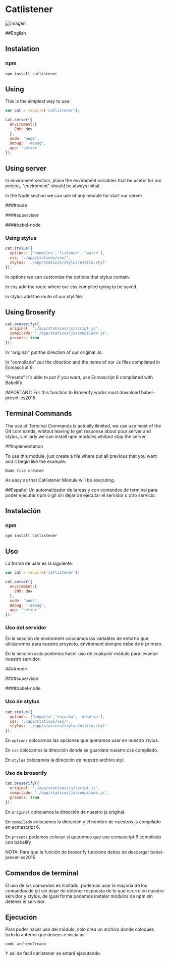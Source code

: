 # Catlistener
![imagen](https://scontent-dfw1-1.xx.fbcdn.net/hphotos-xpt1/v/t1.0-9/12669569_997263900319311_4752086437610440860_n.jpg?oh=e7cfe2f13100e845f08842d33313a2c8&oe=5727E541)

##English
## Instalation

### npm

`npm install catlistener`

## Using 

This is the simplest way to use:
```js
var cat = require('catlistener');

cat.server({
  enviroment:{
    ENV: dev
  },
  node: 'node',
  debug: '-debug',
  app: 'server'
});

```
## Using server

In enviroment section, place the enviroment variables that be useful for our project, "enviroment" should be always initial.


In the Node section we can use of any module for start our server: 

####node

####supervisor

####babel-node


### Using stylus
```js
cat.stylus({
  options: ['compiles','listener', 'watch'],
  css: './app/staticos/css/',
  stylus: './app/staticos/stylus/estilo.styl'
});
```
In options we can customize the options that stylus contain.

In css add the route where our css compiled going to be saved.

In stylus add the route of our styl file.

## Using Broserify
```js
cat.broserify({
  original: './app/staticos/js/script.js',
  compilado: './app/staticos/js/compilado.js',
  presets: true
});
```
In "original" put the direction of our original Js.

In "compilado" put the direction and the name of our Js files compilated in Ecmascript 6.

"Presets" it´s able to put if you want, use Ecmascript 6 compilated with Babelify

IMPORTANT: For this function to Broserify works must download babel-preset-es2015


## Terminal Commands 

The use of Terminal Commands is actually ilimited, we can use most of the Git commands, whitout leaving to get response about pour server and stylus, similarly we can install npm modules whitout stop the server.

##Implementation

To use this module, just create a file where put all previous that you want and it begin like the example:

```
Node file created
```

As easy as that Catlistener Module will be executing.

##Español
Un automatizador de tareas y con comandos de terminal para poder ejecutar npm o git sin dejar de ejecutar el servidor u otro servicio.

## Instalación

### npm

`npm install catlistener`

## Uso

La forma de usar es la siguiente:
```js
var cat = require('catlistener');

cat.server({
  enviroment:{
    ENV: dev
  },
  node: 'node',
  debug: '-debug',
  app: 'server'
});

```

### Uso del servidor

En la sección de enviroment colocamos las variables de entorno que utilizaremos para nuestro proyecto, enviroment siempre debe de ir primero.

En la sección `node` podemos hacer uso de cualquier módulo para levantar nuestro servidor:

####node

####supervisor

####babel-node


### Uso de stylus
```js
cat.stylus({
  options: ['compila','escucha', 'observa'],
  css: './app/staticos/css/',
  stylus: './app/staticos/stylus/estilo.styl'
});
```
En `options` colocamos las opciones que queramos usar en nuestro stylus.

En `css` colocamos la dirección donde se guardara nuestro css compilado.

En `stylus` colocamos la dirección de nuestro archivo styl.

### Uso de broserify
```js
cat.broserify({
  original: './app/staticos/js/script.js',
  compilado: './app/staticos/js/compilado.js',
  presets: true
});
```
En `original` colocamos la dirección de nuestro js original.

En `compilado` colocamos la dirección y el nombre de nuestros js compilado en ecmascript 6.

En `presets` podemos colocar si queremos que use ecmascript 6 compilado con babelify

NOTA: Para que la función de broserify funcione debes de descargar babel-preset-es2015

## Comandos de terminal

El uso de los comandos es limitado, podemos usar la mayoría de los comandos de git sin dejar de obtener respuesta de lo que ocurre en nuestro servidor y stylus, de igual forma podemos instalar módulos de npm sin detener el servidor.

## Ejecución

Para poder hacer uso del módulo, solo crea un archivo donde coloques todo lo anterior que desees e inicia así:

```
node archivoCreado
```

Y asi de facil catlistener se estará ejecutando.
